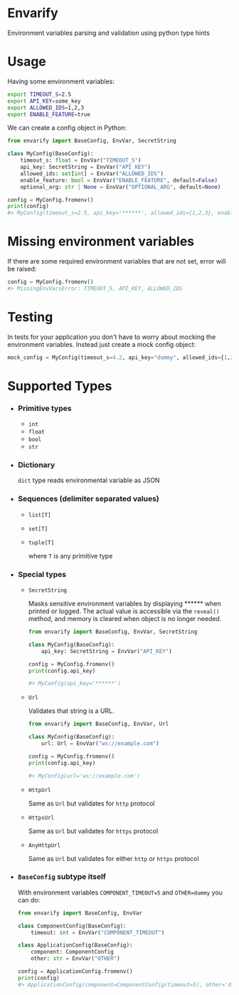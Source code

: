# Envarify
Environment variables parsing and validation using python type hints


# Usage

Having some environment variables:
```bash
export TIMEOUT_S=2.5
export API_KEY=some_key
export ALLOWED_IDS=1,2,3
export ENABLE_FEATURE=true
```
We can create a config object in Python:
```python
from envarify import BaseConfig, EnvVar, SecretString

class MyConfig(BaseConfig):
    timeout_s: float = EnvVar("TIMEOUT_S")
    api_key: SecretString = EnvVar("API_KEY")
    allowed_ids: set[int] = EnvVar("ALLOWED_IDS")
    enable_feature: bool = EnvVar("ENABLE_FEATURE", default=False)
    optional_arg: str | None = EnvVar("OPTIONAL_ARG", default=None)

config = MyConfig.fromenv()
print(config)
#> MyConfig(timeout_s=2.5, api_key='******', allowed_ids={1,2,3}, enable_feature=True, optional_arg=None)
```



# Missing environment variables
If there are some required environment variables that are not set, error will be raised:
```python
config = MyConfig.fromenv()
#> MissingEnvVarsError: TIMEOUT_S, API_KEY, ALLOWED_IDS
```


# Testing
In tests for your application you don't have to worry about mocking the environment variables. Instead just create a mock config object:
```python
mock_config = MyConfig(timeout_s=4.2, api_key="dummy", allowed_ids={1,2,3}, enable_feature=True)
```

# Supported Types

 - ### Primitive types
    - `int`
    - `float`
    - `bool`
    - `str`


- ### Dictionary

    `dict` type reads environmental variable as JSON


- ### Sequences (delimiter separated values)
    - `list[T]`
    - `set[T]`
    - `tuple[T]`

      where `T` is any primitive type


 - ### Special types
    - `SecretString`

        Masks sensitive environment variables by displaying ****** when printed or logged. The actual value is accessible via the `reveal()` method, and memory is cleared when object is no longer needed.
        ```python
        from envarify import BaseConfig, EnvVar, SecretString

        class MyConfig(BaseConfig):
            api_key: SecretString = EnvVar("API_KEY")

        config = MyConfig.fromenv()
        print(config.api_key)

        #> MyConfig(api_key='******')

        ```
    - `Url`

        Validates that string is a URL.
        ```python
        from envarify import BaseConfig, EnvVar, Url

        class MyConfig(BaseConfig):
            url: Url = EnvVar("ws://example.com")

        config = MyConfig.fromenv()
        print(config.api_key)

        #> MyConfig(url='ws://example.com')

        ```

    - `HttpUrl`

        Same as `Url` but validates for `http` protocol

    - `HttpsUrl`

        Same as `Url` but validates for `https` protocol

    - `AnyHttpUrl`

        Same as `Url` but validates for either `http` or `https` protocol





- ### `BaseConfig` subtype itself
    With environment variables ```COMPONENT_TIMEOUT=5``` and ```OTHER=dummy``` you can do:
    ```python
    from envarify import BaseConfig, EnvVar

    class ComponentConfig(BaseConfig):
        timeout: int = EnvVar("COMPONENT_TIMEOUT")

    class ApplicationConfig(BaseConfig):
        component: ComponentConfig
        other: str = EnvVar("OTHER")

    config = ApplicationConfig.fromenv()
    print(config)
    #> ApplicationConfig(component=ComponentConfig(timeout=5), other='dummy')
    ```